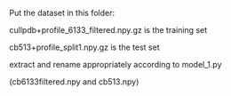 Put the dataset in this folder:

cullpdb+profile_6133_filtered.npy.gz is the training set

cb513+profile_split1.npy.gz is the test set

extract and rename appropriately according to model_1.py

(cb6133filtered.npy and cb513.npy)


